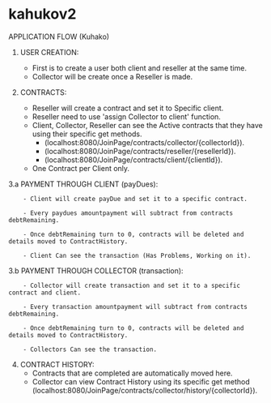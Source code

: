 # kahukov2

APPLICATION FLOW (Kuhako)

1. USER CREATION:
      - First is to create a user both client and reseller at the same time.
      - Collector will be create once a Reseller is made. 

2. CONTRACTS:
      - Reseller will create a contract and set it to Specific client.
      - Reseller need to use 'assign Collector to client' function.
      - Client, Collector, Reseller can see the Active contracts that they have using their specific get methods.
         + (localhost:8080/JoinPage/contracts/collector/{collectorId}).
         + (localhost:8080/JoinPage/contracts/reseller/{resellerId}).
         + (localhost:8080/JoinPage/contracts/client/{clientId}).
      - One Contract per Client only.
      
3.a PAYMENT THROUGH CLIENT (payDues):


        - Client will create payDue and set it to a specific contract.
        
        - Every paydues amountpayment will subtract from contracts debtRemaining.
        
        - Once debtRemaining turn to 0, contracts will be deleted and details moved to ContractHistory.
        
        - Client Can see the transaction (Has Problems, Working on it).

3.b PAYMENT THROUGH COLLECTOR (transaction):


        - Collector will create transaction and set it to a specific contract and client.
        
        - Every transaction amountpayment will subtract from contracts debtRemaining.
        
        - Once debtRemaining turn to 0, contracts will be deleted and details moved to ContractHistory.
        
        - Collectors Can see the transaction.
      
4. CONTRACT HISTORY:
      - Contracts that are completed are automatically moved here.
      - Collector can view Contract History using its specific get method (localhost:8080/JoinPage/contracts/collector/history/{collectorId}).
      
